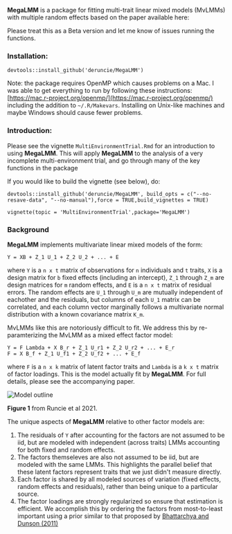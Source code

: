 **MegaLMM** is a package for fitting multi-trait linear mixed models (MvLMMs) with multiple random effects based on the paper available here: 
    
Please treat this as a Beta version and let me know of issues running the functions.    


### Installation:
```{r}
devtools::install_github('deruncie/MegaLMM')
```


Note: the package requires OpenMP which causes problems on a Mac. I was able to get everything to run by following these instructions: [https://mac.r-project.org/openmp/](https://mac.r-project.org/openmp/) including the addition to `~/.R/Makevars`. Installing on Unix-like machines and maybe Windows should cause fewer problems.


### Introduction:
Please see the vignette `MultiEnvironmentTrial.Rmd` for an introduction to using **MegaLMM**. This will apply **MegaLMM** to the analysis of a very incomplete multi-environment trial, and go through many of the key functions in the package

If you would like to build the vignette (see below), do:

```{r}
devtools::install_github('deruncie/MegaLMM', build_opts = c("--no-resave-data", "--no-manual"),force = TRUE,build_vignettes = TRUE)
```

```{r}
vignette(topic = 'MultiEnvironmentTrial',package='MegaLMM')
```

### Background

**MegaLMM** implements multivariate linear mixed models of the form: 

```
Y = XB + Z_1 U_1 + Z_2 U_2 + ... + E
```

where `Y` is a `n x t` matrix of observations for `n` individuals and `t` traits, `X` is a design matrix for `b` fixed effects (including an intercept), `Z_1` through `Z_m` are design matrices for `m` random effects, and `E` is a `n x t` matrix of residual errors. The random effects are `U_1` through `U_m` are mutually independent of eachother and the residuals, but columns of each `U_1` matrix can be correlated, and each column vector marginally follows a multivariate normal distribution with a known covariance matrix `K_m`. 

MvLMMs like this are notoriously difficult to fit. We address this by re-paramterizing the MvLMM as a mixed effect factor model:

```
Y = F Lambda + X B_r + Z_1 U_r1 + Z_2 U_r2 + ... + E_r
F = X B_f + Z_1 U_f1 + Z_2 U_f2 + ... + E_f
```

where `F` is a `n x k` matrix of latent factor traits and `Lambda` is a `k x t` matrix of factor loadings. This is the model actually fit by **MegaLMM**. For full details, please see the accompanying paper.

![Model outline](misc/Conceptual_model_v4.png)

**Figure 1** from Runcie et al 2021.

The unique aspects of **MegaLMM** relative to other factor models are:

1. The residuals of `Y` after accounting for the factors are not assumed to be iid, but are modeled with independent (across traits) LMMs accounting for both fixed and random effects.
2. The factors themseleves are also not assumed to be iid, but are modeled with the same LMMs. This highlights the parallel belief that these latent factors represent traits that we just didn't measure directly.
3. Each factor is shared by all modeled sources of variation (fixed effects, random effects and residuals), rather than being unique to a particular source.
4. The factor loadings are strongly regularized so ensure that estimation is efficient. We accomplish this by ordering the factors from most-to-least important using a prior similar to that proposed by [Bhattarchya and Dunson (2011)](https://pubmed.ncbi.nlm.nih.gov/23049129/)

